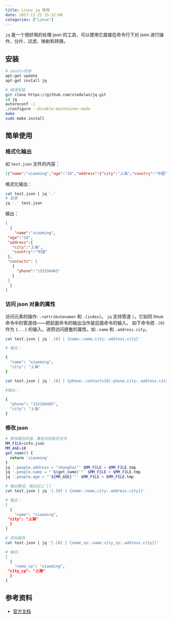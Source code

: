 ```yaml
---
title: Linux jq 使用
date: 2017-11-22 15:32:04
categories: ["Linux"]
---
```


`jq` 是一个很好用的处理 json 的工具，可以使用它直接在命令行下对 json 进行操作，分片、过滤、映射和转换。

<!-- more -->

## 安装

```bash
# ubuntu安装
apt-get update
apt-get install jq

# 编译安装
git clone https://github.com/stedolan/jq.git
cd jq
autoreconf -i
./configure --disable-maintainer-mode
make
sudo make install
```

## 简单使用

### 格式化输出

如 `test.json` 文件的内容：

```json
[{"name":"xiaoming","age":"18","address":{"city":"上海","country":"中国"},"contacts":[{"phone":"132156465"}]}]
```

格式化输出：

```bash
cat test.json | jq '.'
# 或者
jq '.' test.json
```

输出：

``` json
[
  {
    "name":"xiaoming",
 "age":"18",
 "address":{
   "city":"上海",
   "country":"中国"
 },
 "contacts": [
   {
     "phone":"132156465"
   }
 ]
  }
]
```

### 访问 json 对象的属性

访问元素的操作: `.<attributename>` 和 `.[index]`。
`jq` 支持管道 `|`，它如同 linux 命令中的管道线——把前面命令的输出当作是后面命令的输入。
如下命令把 `.[0]` 作为 `{...}` 的输入，进而访问嵌套的属性，如 `.name` 和 `.address.city`。

``` bash
cat test.json | jq '.[0] | {name:.name,city:.address.city}'

# 输出：

{
  "name": "xiaoming",
  "city": "上海"
}

cat test.json | jq '.[0] | {phone:.contacts[0].phone,city:.address.city}'

#输出：

{
  "phone": "132156465",
  "city": "上海"
}
```

### 修改 json

``` bash
# 修改属性的值，重定向到新的文件
MM_FILE=info.json
MM_AGE=18
get_name() {
  return 'xiaoming'
}
jq '.people.address = "shanghai"' $MM_FILE > $MM_FILE.tmp
jq '.people.name = "'$(get_name)'"' $MM_FILE > $MM_FILE.tmp
jq '.people.age = "'${MM_AGE}'"' $MM_FILE > $MM_FILE.tmp

# 输出数组，输出加上`[]`
cat test.json | jq '[.[0] | {name:.name,city:.address.city}]'

# 输出：
[
  {
    "name": "xiaoming",
 "city": "上海"
  }
]

# 添加属性
cat test.json | jq '[.[0] | {name_cp:.name,city_cp:.address.city}]'

# 输出：
[
  {
    "name_cp": "xiaoming",
 "city_cp": "上海"
  }
]
```

## 参考资料

- [官方文档](https://stedolan.github.io/jq/manual/)
